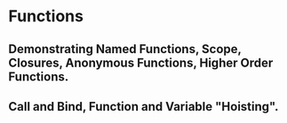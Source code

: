 # Functions

## Demonstrating Named Functions, Scope, Closures, Anonymous Functions, Higher Order Functions.
## Call and Bind, Function and Variable "Hoisting".
